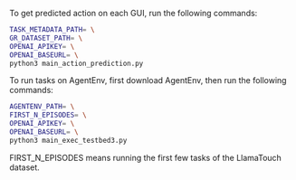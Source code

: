To get predicted action on each GUI, run the following commands:

```bash
TASK_METADATA_PATH= \
GR_DATASET_PATH= \
OPENAI_APIKEY= \
OPENAI_BASEURL= \
python3 main_action_prediction.py
```

To run tasks on AgentEnv, first download AgentEnv, then run the following commands:

```bash
AGENTENV_PATH= \
FIRST_N_EPISODES= \
OPENAI_APIKEY= \
OPENAI_BASEURL= \
python3 main_exec_testbed3.py
```

FIRST_N_EPISODES means running the first few tasks of the LlamaTouch dataset.
